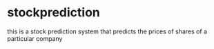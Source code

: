 # stockprediction
this is a stock prediction system that predicts the prices of shares of a particular company

